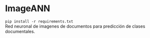 # ImageANN  
```pip install -r requirements.txt```  
Red neuronal de imagenes de documentos para predicción de clases documentales.
